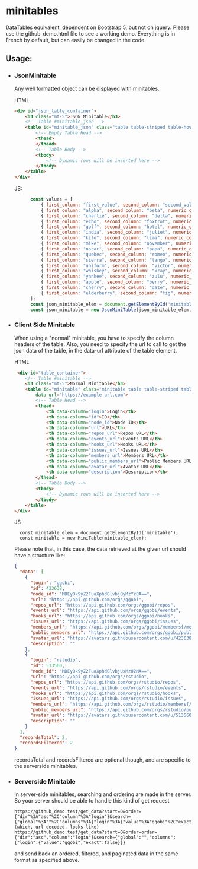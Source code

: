# minitables
DataTables equivalent, dependent on Bootstrap 5, but not on jquery. Please use the github_demo.html file to see a working demo. Everything is in French by default, but can easily be changed in the code.

## Usage:
- ### JsonMinitable
  Any well formatted object can be displayed with minitables.
  
  HTML
  ```html
  <div id="json_table_container">
      <h3 class="mt-5">JSON Minitable</h3>
      <!-- Table #minitable_json -->
      <table id="minitable_json" class="table table-striped table-hover">
          <!-- Empty Table Head -->
          <thead>
          </thead>
          <!-- Table Body -->
          <tbody>
              <!-- Dynamic rows will be inserted here -->
          </tbody>
      </table>
  </div>
  ```

  JS: 
  ```javascript
        const values = [
            { first_column: "first_value", second_column: "second_value", numeric_column: 23 },
            { first_column: "alpha", second_column: "beta", numeric_column: 1 },
            { first_column: "charlie", second_column: "delta", numeric_column: 2 },
            { first_column: "echo", second_column: "foxtrot", numeric_column: 3 },
            { first_column: "golf", second_column: "hotel", numeric_column: 4 },
            { first_column: "india", second_column: "juliet", numeric_column: 5 },
            { first_column: "kilo", second_column: "lima", numeric_column: 6 },
            { first_column: "mike", second_column: "november", numeric_column: 7 },
            { first_column: "oscar", second_column: "papa", numeric_column: 8 },
            { first_column: "quebec", second_column: "romeo", numeric_column: 9 },
            { first_column: "sierra", second_column: "tango", numeric_column: 10 },
            { first_column: "uniform", second_column: "victor", numeric_column: 11 },
            { first_column: "whiskey", second_column: "xray", numeric_column: 12 },
            { first_column: "yankee", second_column: "zulu", numeric_column: 13 },
            { first_column: "apple", second_column: "berry", numeric_column: 14 },
            { first_column: "cherry", second_column: "date", numeric_column: 15 },
            { first_column: "elderberry", second_column: "fig", numeric_column: 16 },
        ];
        const json_minitable_elem = document.getElementById('minitable_json');
        const json_minitable = new JsonMiniTable(json_minitable_elem, values);
  ```

- ### Client Side Minitable
  When using a "normal" minitable, you have to specify the column headers of the table. Also, you need to specify the url to call to get the json data of the table, in the data-url attribute of the table element.

  HTML
  ```html
   <div id="table_container">
      <!-- Table #minitable -->
      <h3 class="mt-5">Normal Minitable</h3>
      <table id="minitable" class="minitable table table-striped table-hover"
          data-url="https://example-url.com">
          <!-- Table Head -->
          <thead>
              <th data-column="login">Login</th>
              <th data-column="id">ID</th>
              <th data-column="node_id">Node ID</th>
              <th data-column="url">URL</th>
              <th data-column="repos_url">Repos URL</th>
              <th data-column="events_url">Events URL</th>
              <th data-column="hooks_url">Hooks URL</th>
              <th data-column="issues_url">Issues URL</th>
              <th data-column="members_url">Members URL</th>
              <th data-column="public_members_url">Public Members URL</th>
              <th data-column="avatar_url">Avatar URL</th>
              <th data-column="description">Description</th>
          </thead>
          <!-- Table Body -->
          <tbody>
              <!-- Dynamic rows will be inserted here -->
          </tbody>
      </table>
  </div>
  ```
  JS
  ```
    const minitable_elem = document.getElementById('minitable');
    const minitable = new MiniTable(minitable_elem);
  ```

  Please note that, in this case, the data retrieved at the given url should have a structure like:

  ```JSON
  {
    "data": [
      {
        "login": "ggobi",
        "id": 423638,
        "node_id": "MDEyOk9yZ2FuaXphdGlvbjQyMzYzOA==",
        "url": "https://api.github.com/orgs/ggobi",
        "repos_url": "https://api.github.com/orgs/ggobi/repos",
        "events_url": "https://api.github.com/orgs/ggobi/events",
        "hooks_url": "https://api.github.com/orgs/ggobi/hooks",
        "issues_url": "https://api.github.com/orgs/ggobi/issues",
        "members_url": "https://api.github.com/orgs/ggobi/members{/member}",
        "public_members_url": "https://api.github.com/orgs/ggobi/public_members{/member}",
        "avatar_url": "https://avatars.githubusercontent.com/u/423638?v=4",
        "description": ""
      },
      {
        "login": "rstudio",
        "id": 513560,
        "node_id": "MDEyOk9yZ2FuaXphdGlvbjUxMzU2MA==",
        "url": "https://api.github.com/orgs/rstudio",
        "repos_url": "https://api.github.com/orgs/rstudio/repos",
        "events_url": "https://api.github.com/orgs/rstudio/events",
        "hooks_url": "https://api.github.com/orgs/rstudio/hooks",
        "issues_url": "https://api.github.com/orgs/rstudio/issues",
        "members_url": "https://api.github.com/orgs/rstudio/members{/member}",
        "public_members_url": "https://api.github.com/orgs/rstudio/public_members{/member}",
        "avatar_url": "https://avatars.githubusercontent.com/u/513560?v=4",
        "description": ""
      }
    ],
    "recordsTotal": 2,
    "recordsFiltered": 2
  }
  ```
  recordsTotal and recordsFiltered are optional though, and are specific to the serverside minitables.

  
- ### Serverside Minitable
  In server-side minitables, searching and ordering are made in the server. So your server should be able to handle this kind of get request
  ```
  https://github_demo.test/get_data?start=0&order={"dir"%3A"asc"%2C"column"%3A"login"}&search={"global"%3A""%2C"columns"%3A{"login"%3A{"value"%3A"ggobi"%2C"exact"%3Afalse}}}
  (which, url decoded, looks like)
  https://github_demo.test/get_data?start=0&order=order={"dir":"asc","column":"login"}&search={"global":"","columns":{"login":{"value":"ggobi","exact":false}}}
  ```
  and send back an ordered, filtered, and paginated data in the same format as specified above.
